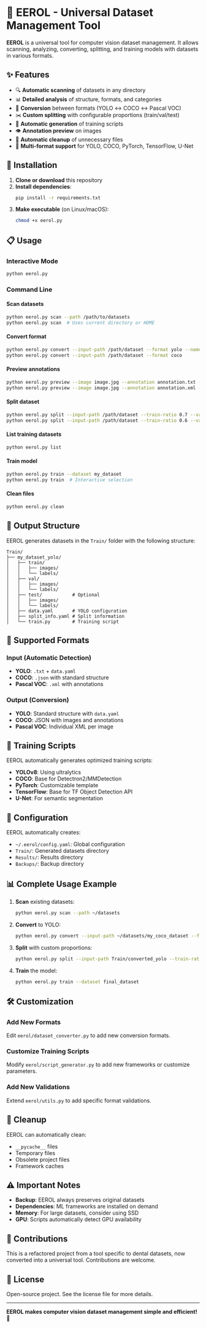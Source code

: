 # 🔧 EEROL - Universal Dataset Management Tool

**EEROL** is a universal tool for computer vision dataset management. It allows scanning, analyzing, converting, splitting, and training models with datasets in various formats.

## ✨ Features

- 🔍 **Automatic scanning** of datasets in any directory
- 📊 **Detailed analysis** of structure, formats, and categories
- 🔄 **Conversion** between formats (YOLO ↔ COCO ↔ Pascal VOC)
- ✂️ **Custom splitting** with configurable proportions (train/val/test)
- 🚀 **Automatic generation** of training scripts
- 👁️ **Annotation preview** on images
- 🧹 **Automatic cleanup** of unnecessary files
- 🎯 **Multi-format support** for YOLO, COCO, PyTorch, TensorFlow, U-Net

## 🚀 Installation

1. **Clone or download** this repository
2. **Install dependencies**:
   ```bash
   pip install -r requirements.txt
   ```
3. **Make executable** (on Linux/macOS):
   ```bash
   chmod +x eerol.py
   ```

## 📋 Usage

### Interactive Mode

```bash
python eerol.py
```

### Command Line

#### Scan datasets

```bash
python eerol.py scan --path /path/to/datasets
python eerol.py scan  # Uses current directory or HOME
```

#### Convert format

```bash
python eerol.py convert --input-path /path/dataset --format yolo --name my_dataset
python eerol.py convert --input-path /path/dataset --format coco
```

#### Preview annotations

```bash
python eerol.py preview --image image.jpg --annotation annotation.txt --format yolo
python eerol.py preview --image image.jpg --annotation annotation.xml --format pascal_voc
```

#### Split dataset

```bash
python eerol.py split --input-path /path/dataset --train-ratio 0.7 --val-ratio 0.3
python eerol.py split --input-path /path/dataset --train-ratio 0.6 --val-ratio 0.2 --test-ratio 0.2
```

#### List training datasets

```bash
python eerol.py list
```

#### Train model

```bash
python eerol.py train --dataset my_dataset
python eerol.py train  # Interactive selection
```

#### Clean files

```bash
python eerol.py clean
```

## 📁 Output Structure

EEROL generates datasets in the `Train/` folder with the following structure:

```
Train/
├── my_dataset_yolo/
│   ├── train/
│   │   ├── images/
│   │   └── labels/
│   ├── val/
│   │   ├── images/
│   │   └── labels/
│   ├── test/           # Optional
│   │   ├── images/
│   │   └── labels/
│   ├── data.yaml       # YOLO configuration
│   ├── split_info.yaml # Split information
│   └── train.py        # Training script
```

## 🎯 Supported Formats

### Input (Automatic Detection)

- **YOLO**: `.txt` + `data.yaml`
- **COCO**: `.json` with standard structure
- **Pascal VOC**: `.xml` with annotations

### Output (Conversion)

- **YOLO**: Standard structure with `data.yaml`
- **COCO**: JSON with images and annotations
- **Pascal VOC**: Individual XML per image

## 🚀 Training Scripts

EEROL automatically generates optimized training scripts:

- **YOLOv8**: Using ultralytics
- **COCO**: Base for Detectron2/MMDetection
- **PyTorch**: Customizable template
- **TensorFlow**: Base for TF Object Detection API
- **U-Net**: For semantic segmentation

## 🔧 Configuration

EEROL automatically creates:

- `~/.eerol/config.yaml`: Global configuration
- `Train/`: Generated datasets directory
- `Results/`: Results directory
- `Backups/`: Backup directory

## 📊 Complete Usage Example

1. **Scan** existing datasets:

   ```bash
   python eerol.py scan --path ~/datasets
   ```

2. **Convert** to YOLO:

   ```bash
   python eerol.py convert --input-path ~/datasets/my_coco_dataset --format yolo --name converted_yolo
   ```

3. **Split** with custom proportions:

   ```bash
   python eerol.py split --input-path Train/converted_yolo --train-ratio 0.8 --val-ratio 0.2 --name final_dataset
   ```

4. **Train** the model:
   ```bash
   python eerol.py train --dataset final_dataset
   ```

## 🛠️ Customization

### Add New Formats

Edit `eerol/dataset_converter.py` to add new conversion formats.

### Customize Training Scripts

Modify `eerol/script_generator.py` to add new frameworks or customize parameters.

### Add New Validations

Extend `eerol/utils.py` to add specific format validations.

## 🧹 Cleanup

EEROL can automatically clean:

- `__pycache__` files
- Temporary files
- Obsolete project files
- Framework caches

## ⚠️ Important Notes

- **Backup**: EEROL always preserves original datasets
- **Dependencies**: ML frameworks are installed on demand
- **Memory**: For large datasets, consider using SSD
- **GPU**: Scripts automatically detect GPU availability

## 🤝 Contributions

This is a refactored project from a tool specific to dental datasets, now converted into a universal tool. Contributions are welcome.

## 📄 License

Open-source project. See the license file for more details.

---

**EEROL makes computer vision dataset management simple and efficient!** 🚀

